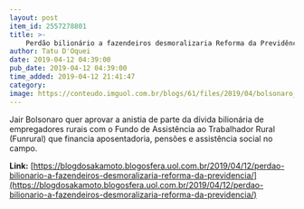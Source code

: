```yaml
---
layout: post
item_id: 2557278801
title: >-
    Perdão bilionário a fazendeiros desmoralizaria Reforma da Previdência
author: Tatu D'Oquei
date: 2019-04-12 04:39:00
pub_date: 2019-04-12 04:39:00
time_added: 2019-04-12 21:41:47
category: 
image: https://conteudo.imguol.com.br/blogs/61/files/2019/04/bolsonaro_chapeu-615x300.jpg
---
```


Jair Bolsonaro quer aprovar a anistia de parte da dívida bilionária de empregadores rurais com o Fundo de Assistência ao Trabalhador Rural (Funrural) que financia aposentadoria, pensões e assistência social no campo.

**Link:** [https://blogdosakamoto.blogosfera.uol.com.br/2019/04/12/perdao-bilionario-a-fazendeiros-desmoralizaria-reforma-da-previdencia/](https://blogdosakamoto.blogosfera.uol.com.br/2019/04/12/perdao-bilionario-a-fazendeiros-desmoralizaria-reforma-da-previdencia/)

